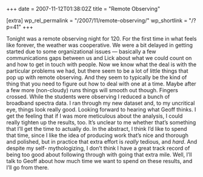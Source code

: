 +++
date = 2007-11-12T01:38:02Z
title = "Remote Observing"

[extra]
wp_rel_permalink = "/2007/11/remote-observing/"
wp_shortlink = "/?p=41"
+++

Tonight was a remote observing night for 120. For the first time in what feels
like forever, the weather was cooperative. We were a bit delayed in getting
started due to some organizational issues — basically a few communications
gaps between us and Lick about what we could count on and how to get in touch
with people. Now we know what the deal is with the particular problems we had,
but there seem to be a lot of little things that pop up with remote observing.
And they seem to typically be the kind of thing that you need to figure out
how to deal with one at a time. Maybe after a few more (non-cloudy) runs
things will smooth out though. Fingers crossed.  While the students were
observing I reduced a bunch of broadband spectra data. I ran through my new
dataset and, to my uncritical eye, things look really good. Looking forward to
hearing what Geoff thinks. I get the feeling that if I was more meticulous
about the analysis, I could really tighten up the results, too. It’s unclear
to me whether that’s something that I’ll get the time to actually do. In the
abstract, I think I’d like to spend that time, since I like the idea of
producing work that’s nice and thorough and polished, but in practice that
extra effort is _really_ tedious, and _hard_. And despite my self-
mythologizing, I don’t think I have a great track record of being too good
about following through with going that extra mile. Well, I’ll talk to Geoff
about how much time we want to spend on these results, and I’ll go from there.
